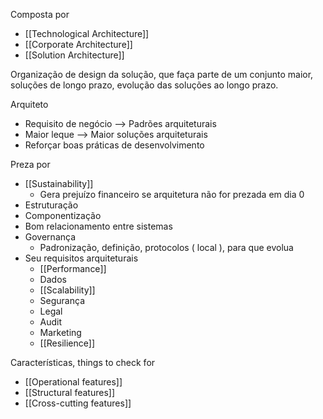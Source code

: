 Composta por 
* [[Technological Architecture]]
* [[Corporate Architecture]]
* [[Solution Architecture]]

Organização de design da solução, que faça parte de um conjunto maior, soluções de longo prazo, evolução das soluções ao longo prazo.

Arquiteto 
* Requisito de negócio --> Padrões arquiteturais 
* Maior leque --> Maior soluções arquiteturais 
* Reforçar boas práticas de desenvolvimento

Preza por
* [[Sustainability]] 
	* Gera prejuízo financeiro se arquitetura não for prezada em dia 0
* Estruturação
* Componentização
* Bom relacionamento entre sistemas
* Governança
	* Padronização, definição, protocolos ( local ), para que evolua
* Seu requisitos arquiteturais
	* [[Performance]]
	* Dados
	* [[Scalability]]
	* Segurança
	* Legal
	* Audit
	* Marketing
	* [[Resilience]] 

Características, things to check for
* [[Operational features]]
* [[Structural features]]
* [[Cross-cutting features]]